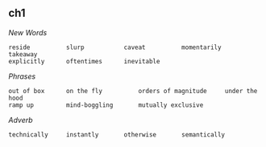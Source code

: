 ## ch1
*New Words*

	reside			slurp			caveat			momentarily			takeaway
	explicitly		oftentimes		inevitable

*Phrases*

	out of box		on the fly			orders of magnitude		under the hood
	ramp up		    mind-boggling		mutually exclusive		

*Adverb*

	technically		instantly		otherwise		semantically
